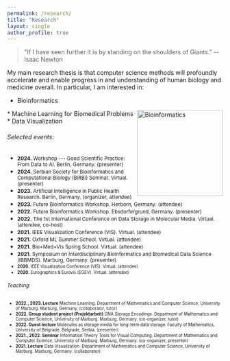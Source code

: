 ```yaml
---
permalink: /research/
title: "Research"
layout: single
author_profile: true
---
```


> "If I have seen further it is by standing on the shoulders of Giants." -- Isaac Newton


My main research thesis is that computer science methods will profoundly accelerate and enable progress in and understanding of human biology and medicine overall. In particular, I am interested in:
* Bioinformatics
<img src="{{ site.url }}{{ site.baseurl }}/assets/images/dna.webp" alt="Bioinformatics" width=200px align="right" style="float=none">
* Machine Learning for Biomedical Problems
* Data Visualization


###### Selected events:

* <small>**2024.** Workshop --- Good Scientific Practice: From Data to AI. Berlin, Germany. (presenter)</small>
* <small>**2024.** Serbian Society for Bioinformatics and Computational Biology (BiRBi) Seminar. Virtual. (presenter)</small>
* <small>**2023.** Artificial Intelligence in Public Health Research. Berlin, Germany. (organizer, attendee)</small>
* <small>**2023.** Future Bioinformatics Workshop. Herborn, Germany. (attendee)</small>
* <small>**2022.** Future Bioinformatics Workshop. Ebsdorfergrund, Germany. (presenter)</small>
* <small>**2022.** The 1st International Conference on Data Storage in Molecular Media. Virtual. (attendee, co-host)</small>
* <small>**2021.** IEEE Visualization Conference (VIS). Virtual. (attendee)</small>
* <small>**2021.** Oxford ML Summer School. Virtual. (attendee)</small>
* <small>**2021.** Bio+Med+Vis Spring School. Virtual. (attendee)</small>
* <small>**2021.** Symposium on Interdisciplinary Bioinformatics and Biomedical Data Science (IBBMDS). Marburg, Germany. (presenter)
* <small>**2020.** IEEE Visualization Conference (VIS). Virtual. (attendee)</small>
* <small>**2020.** Eurographics & Eurovis (EGEV). Virtual. (attendee)</small>


###### Teaching:
* <small>**2022., 2023. Lecture** Machine Learning. Department of Mathematics and Computer Science, University of Marburg. Marburg, Germany. (collaborator, tutor)</small>
* <small>**2022. Group student project (Projektarbeit)** DNA Storage Encodings. Department of Mathematics and Computer Science, University of Marburg. Marburg, Germany. (co-organizer, tutor)</small>
* <small>**2022. Guest lecture** Molecules as storage media for long-term data storage. Faculty of Mathematics, University of Belgrade. Belgrade, Serbia. (presenter)</small>
* <small>**2021., 2022. Seminar** Information Theory Tools for Visual Computing. Department of Mathematics and Computer Science, University of Marburg. Marburg, Germany. (co-organizer, presenter)</small>
* <small>**2021. Lecture** Data Visualization. Department of Mathematics and Computer Science, University of Marburg. Marburg, Germany. (collaborator)</small>

